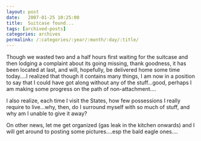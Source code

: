 ```yaml
---
layout: post
date:	2007-01-25 10:25:00
title:  Suitcase found...
tags: [archived-posts]
categories: archives
permalink: /:categories/:year/:month/:day/:title/
---
```

Though we wasted two and a half hours first waiting for the suitcase and then lodging a complaint about its going missing, thank goodness, it has been located at last, and will, hopefully, be delivered home some time today....I realized that though it contains many things, I am now in a position to say that I could have got along without any of the stuff...good, perhaps I am making some progress on the path of non-attachment....

I also realize, each time I visit the States, how few possessions I really require to live...why, then, do I surround myself with so much of stuff, and why am I unable to give it away? 

On other news, let me get organized (gas leak in the kitchen onwards) and I will get around to posting some pictures....esp the bald eagle ones....
